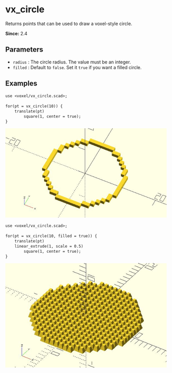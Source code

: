 # vx_circle

Returns points that can be used to draw a voxel-style circle.

**Since:** 2.4

## Parameters

- `radius` : The circle radius. The value must be an integer.
- `filled` : Default to `false`. Set it `true` if you want a filled circle.

## Examples

	use <voxel/vx_circle.scad>;

	for(pt = vx_circle(10)) {
		translate(pt)
			square(1, center = true);
	}

![vx_circle](images/lib3x-vx_circle-1.JPG)

	use <voxel/vx_circle.scad>;

	for(pt = vx_circle(10, filled = true)) {
		translate(pt)
		linear_extrude(1, scale = 0.5) 
			square(1, center = true);
	}
		
![vx_circle](images/lib3x-vx_circle-2.JPG)

